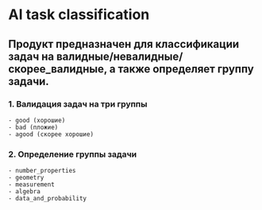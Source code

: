 # AI task classification

## Продукт предназначен для классификации задач на валидные/невалидные/скорее_валидные, а также определяет группу задачи.

### 1. Валидация задач на три группы
    - good (хорошие)
    - bad (пложие) 
    - agood (скорее хорошие)


### 2. Определение группы задачи
    - number_properties
    - geometry
    - measurement
    - algebra
    - data_and_probability
